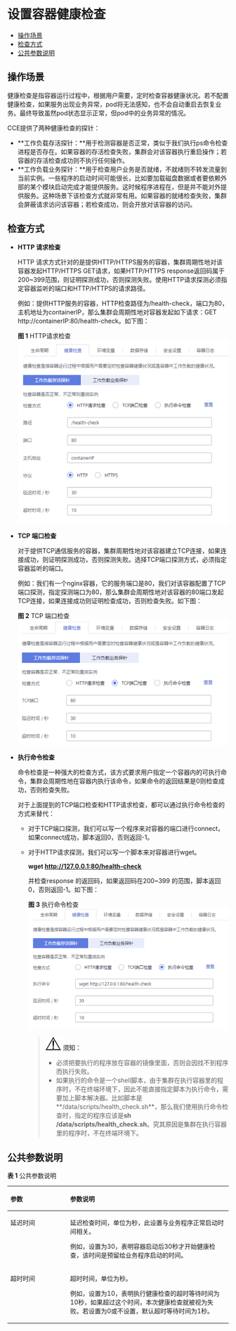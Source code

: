 # 设置容器健康检查<a name="cce_01_0112"></a>

-   [操作场景](#section1731112174912)
-   [检查方式](#section476025319384)
-   [公共参数说明](#section2050653544516)

## 操作场景<a name="section1731112174912"></a>

健康检查是指容器运行过程中，根据用户需要，定时检查容器健康状况。若不配置健康检查，如果服务出现业务异常，pod将无法感知，也不会自动重启去恢复业务。最终导致虽然pod状态显示正常，但pod中的业务异常的情况。

CCE提供了两种健康检查的探针：

-   **工作负载存活探针：**用于检测容器是否正常，类似于我们执行ps命令检查进程是否存在。如果容器的存活检查失败，集群会对该容器执行重启操作；若容器的存活检查成功则不执行任何操作。
-   **工作负载业务探针：**用于检查用户业务是否就绪，不就绪则不转发流量到当前实例。一些程序的启动时间可能很长，比如要加载磁盘数据或者要依赖外部的某个模块启动完成才能提供服务。这时候程序进程在，但是并不能对外提供服务。这种场景下该检查方式就非常有用。如果容器的就绪检查失败，集群会屏蔽请求访问该容器；若检查成功，则会开放对该容器的访问。

## 检查方式<a name="section476025319384"></a>

-   **HTTP 请求检查**

    HTTP 请求方式针对的是提供HTTP/HTTPS服务的容器，集群周期性地对该容器发起HTTP/HTTPS GET请求，如果HTTP/HTTPS response返回码属于200\~399范围，则证明探测成功，否则探测失败。使用HTTP请求探测必须指定容器监听的端口和HTTP/HTTPS的请求路径。

    例如：提供HTTP服务的容器，HTTP检查路径为/health-check，端口为80，主机地址为containerIP，那么集群会周期性地对容器发起如下请求：GET http://containerIP:80/health-check。如下图：

    **图 1**  HTTP请求检查<a name="fig1046354013219"></a>  
    ![](figures/HTTP请求检查.png "HTTP请求检查")

-   **TCP 端口检查**

    对于提供TCP通信服务的容器，集群周期性地对该容器建立TCP连接，如果连接成功，则证明探测成功，否则探测失败。选择TCP端口探测方式，必须指定容器监听的端口。

    例如：我们有一个nginx容器，它的服务端口是80，我们对该容器配置了TCP端口探测，指定探测端口为80，那么集群会周期性地对该容器的80端口发起TCP连接，如果连接成功则证明检查成功，否则检查失败。如下图：

    **图 2**  TCP 端口检查<a name="fig19535111122317"></a>  
    ![](figures/TCP-端口检查.png "TCP-端口检查")

-   **执行命令检查**

    命令检查是一种强大的检查方式，该方式要求用户指定一个容器内的可执行命令，集群会周期性地在容器内执行该命令，如果命令的返回结果是0则检查成功，否则检查失败。

    对于上面提到的TCP端口检查和HTTP请求检查，都可以通过执行命令检查的方式来替代：

    -   对于TCP端口探测，我们可以写一个程序来对容器的端口进行connect，如果connect成功，脚本返回0，否则返回-1。
    -   对于HTTP请求探测，我们可以写一个脚本来对容器进行wget。

        **wget http://127.0.0.1:80/health-check**

        并检查response 的返回码，如果返回码在200\~399 的范围，脚本返回0，否则返回-1。如下图：

        **图 3**  执行命令检查<a name="fig352810973514"></a>  
        ![](figures/执行命令检查.png "执行命令检查")

        >![](public_sys-resources/icon-notice.gif) **须知：** 
        >-   必须把要执行的程序放在容器的镜像里面，否则会因找不到程序而执行失败。
        >-   如果执行的命令是一个shell脚本，由于集群在执行容器里的程序时，不在终端环境下，因此不能直接指定脚本为执行命令，需要加上脚本解决器。比如脚本是**/data/scripts/health\_check.sh**，那么我们使用执行命令检查时，指定的程序应该是**sh /data/scripts/health\_check.sh**。究其原因是集群在执行容器里的程序时，不在终端环境下。



## 公共参数说明<a name="section2050653544516"></a>

**表 1**  公共参数说明

<a name="t045a8ee10cb946eaa4c01da4319b7206"></a>
<table><thead align="left"><tr id="re3891f83a0b242b1bf3f178042398166"><th class="cellrowborder" valign="top" width="27%" id="mcps1.2.3.1.1"><p id="afec93a787dcb46788032cfc70a14a22e"><a name="afec93a787dcb46788032cfc70a14a22e"></a><a name="afec93a787dcb46788032cfc70a14a22e"></a>参数</p>
</th>
<th class="cellrowborder" valign="top" width="73%" id="mcps1.2.3.1.2"><p id="zh-cn_topic_0052519475_p74835383351"><a name="zh-cn_topic_0052519475_p74835383351"></a><a name="zh-cn_topic_0052519475_p74835383351"></a>参数说明</p>
</th>
</tr>
</thead>
<tbody><tr id="r82f45c7641534b8d80da858ce9ce9be7"><td class="cellrowborder" valign="top" width="27%" headers="mcps1.2.3.1.1 "><p id="p183641821163711"><a name="p183641821163711"></a><a name="p183641821163711"></a>延迟时间</p>
</td>
<td class="cellrowborder" valign="top" width="73%" headers="mcps1.2.3.1.2 "><p id="p173941610161614"><a name="p173941610161614"></a><a name="p173941610161614"></a>延迟检查时间，单位为秒，此设置与业务程序正常启动时间相关。</p>
<p id="zh-cn_topic_0052519475_p05855219373"><a name="zh-cn_topic_0052519475_p05855219373"></a><a name="zh-cn_topic_0052519475_p05855219373"></a>例如，设置为30，表明容器启动后30秒才开始健康检查，该时间是预留给业务程序启动的时间。</p>
</td>
</tr>
<tr id="rf8dd0b9b29af4b96bcf3efaecb0c4bb2"><td class="cellrowborder" valign="top" width="27%" headers="mcps1.2.3.1.1 "><p id="p36325348374"><a name="p36325348374"></a><a name="p36325348374"></a>超时时间</p>
</td>
<td class="cellrowborder" valign="top" width="73%" headers="mcps1.2.3.1.2 "><p id="p052822120161"><a name="p052822120161"></a><a name="p052822120161"></a>超时时间，单位为秒。</p>
<p id="a376926047bc64e0a9304d6c9828fc5a2"><a name="a376926047bc64e0a9304d6c9828fc5a2"></a><a name="a376926047bc64e0a9304d6c9828fc5a2"></a>例如，设置为10，表明执行健康检查的超时等待时间为10秒，如果超过这个时间，本次健康检查就被视为失败。若设置为0或不设置，默认超时等待时间为1秒。</p>
</td>
</tr>
</tbody>
</table>

